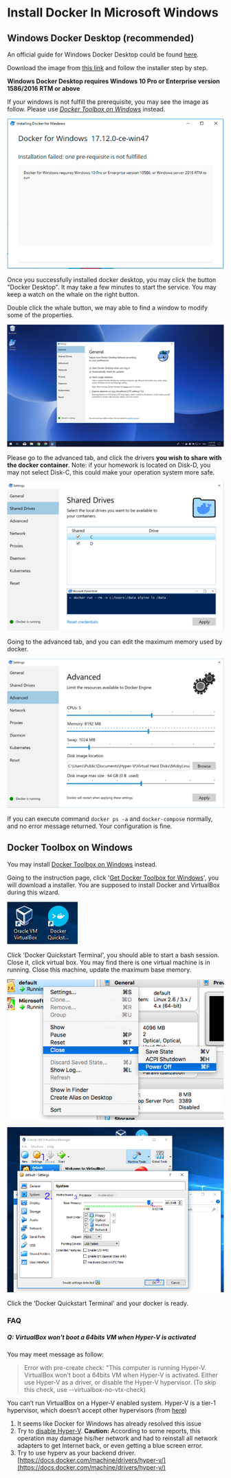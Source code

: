 ---
---

# Install Docker In Microsoft Windows

## Windows Docker Desktop (recommended)

An official guide for Windows Docker Desktop could be found [here](https://docs.docker.com/docker-for-windows/install/).

Download the image from [this link](https://hub.docker.com/editions/community/docker-ce-desktop-windows) and follow the installer step by step.

**Windows Docker Desktop requires Windows 10 Pro or Enterprise version 1586/2016 RTM or above**

If your windows is not fulfill the prerequisite, you may see the image as follow. Please use *[Docker Toolbox on Windows](#docker-toolbox-on-windows)* instead.

![](./images/docker-for-windows-10-prerequisite-not-fullfilled.png)

Once you successfully installed docker desktop, you may click the button "Docker Desktop". It may take a few minutes to start the service. You may keep a watch on the whale on the right button.

Double click the whale button, we may able to find a window to modify some of the properties.

![](./images/docker-desktop-general.png)

Please go to the advanced tab, and click the drivers **you wish to share with the docker container**. Note: if your homework is located on Disk-D, you may not select Disk-C, this could make your operation system more safe.

![](./images/docker-desktop-shared-drives.png)

Going to the advanced tab, and you can edit the maximum memory used by docker.

![](./images/docker-desktop-resources.png)


If you can execute command `docker ps -a` and `docker-compose` normally, and no error message returned. Your configuration is fine.


## Docker Toolbox on Windows

You may install [Docker Toolbox on Windows](https://docs.docker.com/toolbox/toolbox_install_windows/) instead.

Going to the instruction page, click '[Get Docker Toolbox for Windows](https://download.docker.com/win/stable/DockerToolbox.exe)', you will download a installer. You are supposed to install Docker and VirtualBox during this wizard.

![](./images/terminal-and-virtualbox.png)

Click 'Docker Quickstart Terminal', you should able to start a bash session. Close it, click virtual box. You may find there is one virtual machine is in running. Close this machine, update the maximum base memory.

![](./images/poweroff-vm.png)

![](./images/set-max-ram.png)

Click the 'Docker Quickstart Terminal' and your docker is ready.


### FAQ

##### **Q:**  VirtualBox won't boot a 64bits VM when Hyper-V is activated

You may meet message as follow:

> Error with pre-create check: "This computer is running Hyper-V. VirtualBox won't boot a 64bits VM when Hyper-V is activated.
> Either use Hyper-V as a driver, or disable the Hyper-V hypervisor. (To skip this check, use --virtualbox-no-vtx-check)

You can’t run VirtualBox on a Hyper-V enabled system. Hyper-V is a tier-1 hypervisor, which doesn’t accept other hypervisors (from [here](https://forums.docker.com/t/unable-to-run-the-docker-toolbox/37403/3))

1. It seems like Docker for Windows has already resolved this issue
2. Try to [disable Hyper-V](https://superuser.com/questions/540055/convenient-way-to-enable-disable-hyper-v-in-windows-8). **Caution:** According to some reports, this operation may damage his/her network and had to reinstall all network adapters to get Internet back, or even getting a blue screen error.
3. Try to use hyperv as your backend driver. [https://docs.docker.com/machine/drivers/hyper-v/](https://docs.docker.com/machine/drivers/hyper-v/)
